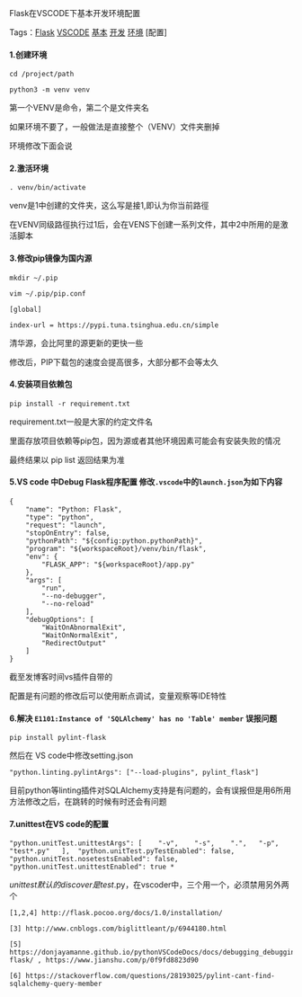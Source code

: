 Flask在VSCODE下基本开发环境配置



Tags：[Flask](https://www.cppentry.com/do/search.php?type=keyword&keyword=Flask) [VSCODE](https://www.cppentry.com/do/search.php?type=keyword&keyword=VSCODE) [基本](https://www.cppentry.com/do/search.php?type=keyword&keyword=%BB%F9%B1%BE) [开发](https://www.cppentry.com/do/search.php?type=keyword&keyword=%BF%AA%B7%A2) [环境](https://www.cppentry.com/do/search.php?type=keyword&keyword=%BB%B7%BE%B3) [配置]

####  1.创建环境

```
cd /project/path

python3 -m venv venv
```

第一个VENV是命令，第二个是文件夹名

如果环境不要了，一般做法是直接整个（VENV）文件夹删掉

环境修改下面会说

#### 2.激活环境

`. venv/bin/activate `

 venv是1中创建的文件夹，这么写是接1,即认为你当前路徑

在VENV同级路徑执行过1后，会在VENS下创建一系列文件，其中2中所用的是激活脚本

#### 3.修改pip镜像为国内源

```
mkdir ~/.pip
```

```
vim ~/.pip/pip.conf
```

```
[global]
```

```
index-url = https://pypi.tuna.tsinghua.edu.cn/simple
```

清华源，会比阿里的源更新的更快一些

修改后，PIP下载包的速度会提高很多，大部分都不会等太久

#### 4.安装项目依赖包

```
pip install -r requirement.txt
```

requirement.txt一般是大家的约定文件名

里面存放项目依赖等pip包，因为源或者其他环境因素可能会有安装失败的情况

最终结果以 pip list 返回结果为准

#### 5.VS code 中Debug Flask程序配置 修改`.vscode`中的`launch.json`为如下内容

```
{
    "name": "Python: Flask",
    "type": "python",
    "request": "launch",
    "stopOnEntry": false,
    "pythonPath": "${config:python.pythonPath}",
    "program": "${workspaceRoot}/venv/bin/flask",
    "env": {
        "FLASK_APP": "${workspaceRoot}/app.py"
    },
    "args": [
        "run",
        "--no-debugger",
        "--no-reload"
    ],
    "debugOptions": [
        "WaitOnAbnormalExit",
        "WaitOnNormalExit",
        "RedirectOutput"
    ]
}
```

截至发博客时间vs插件自带的

配置是有问题的修改后可以使用断点调试，变量观察等IDE特性

#### 6.解决 `E1101:Instance of 'SQLAlchemy' has no 'Table' member` 误报问题

```
pip install pylint-flask 
```

然后在 VS code中修改setting.json

```
"python.linting.pylintArgs": ["--load-plugins", pylint_flask"]
```


​	目前python等linting插件对SQLAlchemy支持是有问题的，会有误报但是用6所用方法修改之后，在跳转的时候有时还会有问题

#### 7.unittest在VS code的配置

```
"python.unitTest.unittestArgs": [    "-v",    "-s",    ".",   "-p",   "test*.py"   ],  "python.unitTest.pyTestEnabled": false,  "python.unitTest.nosetestsEnabled": false,  "python.unitTest.unittestEnabled": true *
```

*unittest默认的discover是test*.py，在vscoder中，三个用一个，必须禁用另外两个

```
[1,2,4] http://flask.pocoo.org/docs/1.0/installation/ 

[3] http://www.cnblogs.com/biglittleant/p/6944180.html 

[5] https://donjayamanne.github.io/pythonVSCodeDocs/docs/debugging_debugging-flask/ , https://www.jianshu.com/p/0f9fd8823d90

[6] https://stackoverflow.com/questions/28193025/pylint-cant-find-sqlalchemy-query-member
```

